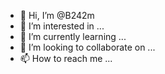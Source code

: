 - 👋 Hi, I’m @B242m
- 👀 I’m interested in ...
- 🌱 I’m currently learning ...
- 💞️ I’m looking to collaborate on ...
- 📫 How to reach me ...

<!---
B242m/B242m is a ✨ special ✨ repository because its `README.md` (this file) appears on your GitHub profile.
You can click the Preview link to take a look at your changes.
--->
